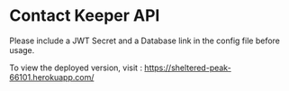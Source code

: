 # Contact Keeper API

Please include a JWT Secret and a Database link in the config file before usage.

To view the deployed version, visit : https://sheltered-peak-66101.herokuapp.com/
